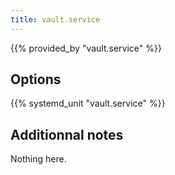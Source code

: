 ```yaml
---
title: vault.service
---
```


{{% provided_by "vault.service" %}}

## Options

{{% systemd_unit "vault.service" %}}

## Additionnal notes

Nothing here.